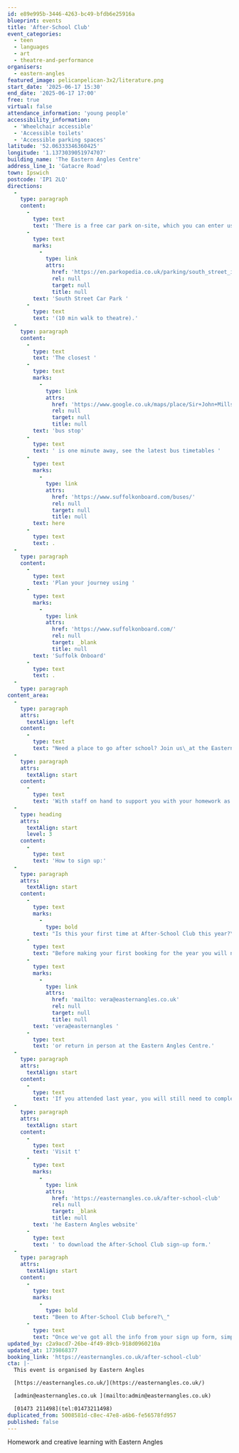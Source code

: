 ```yaml
---
id: e89e995b-3446-4263-bc49-bfdb6e25916a
blueprint: events
title: 'After-School Club'
event_categories:
  - teen
  - languages
  - art
  - theatre-and-performance
organisers:
  - eastern-angles
featured_image: pelicanpelican-3x2/literature.png
start_date: '2025-06-17 15:30'
end_date: '2025-06-17 17:00'
free: true
virtual: false
attendance_information: 'young people'
accessibility_information:
  - 'Wheelchair accessible'
  - 'Accessible toilets'
  - 'Accessible parking spaces'
latitude: '52.06333346360425'
longitude: '1.1373039051974707'
building_name: 'The Eastern Angles Centre'
address_line_1: 'Gatacre Road'
town: Ipswich
postcode: 'IP1 2LQ'
directions:
  -
    type: paragraph
    content:
      -
        type: text
        text: 'There is a free car park on-site, which you can enter using the large blue gates located on the right-hand side of Gatacre Road. Other car parks nearby which are pay and display include '
      -
        type: text
        marks:
          -
            type: link
            attrs:
              href: 'https://en.parkopedia.co.uk/parking/south_street_ipswich/?arriving=202410311500&leaving=202410311700'
              rel: null
              target: null
              title: null
        text: 'South Street Car Park '
      -
        type: text
        text: '(10 min walk to theatre).'
  -
    type: paragraph
    content:
      -
        type: text
        text: 'The closest '
      -
        type: text
        marks:
          -
            type: link
            attrs:
              href: 'https://www.google.co.uk/maps/place/Sir+John+Mills+Theatre/@52.0631843,1.1376062,19.75z/data=!4m12!1m6!3m5!1s0x47d9a1b5f34a8ddd:0xe05bc781d84ef4dd!2sEastern+Angles+Centre!8m2!3d52.0631422!4d1.13732!3m4!1s0x47d9a1b5f9a67d49:0x8856208cee78829a!8m2!3d52.063236!4d1.137275'
              rel: null
              target: null
              title: null
        text: 'bus stop'
      -
        type: text
        text: ' is one minute away, see the latest bus timetables '
      -
        type: text
        marks:
          -
            type: link
            attrs:
              href: 'https://www.suffolkonboard.com/buses/'
              rel: null
              target: null
              title: null
        text: here
      -
        type: text
        text: .
  -
    type: paragraph
    content:
      -
        type: text
        text: 'Plan your journey using '
      -
        type: text
        marks:
          -
            type: link
            attrs:
              href: 'https://www.suffolkonboard.com/'
              rel: null
              target: _blank
              title: null
        text: 'Suffolk Onboard'
      -
        type: text
        text: .
  -
    type: paragraph
content_area:
  -
    type: paragraph
    attrs:
      textAlign: left
    content:
      -
        type: text
        text: "Need a place to go after school? Join us\_at the Eastern Angles Centre for After-School Club! Whether you need a quiet place to do your homework, or just want to get creative and enjoy some time with your friends - this is the place for you.\_"
  -
    type: paragraph
    attrs:
      textAlign: start
    content:
      -
        type: text
        text: 'With staff on hand to support you with your homework as well as run creative activities this is a safe space to learn, have fun and make new friends. Activities include: arts & crafts, story telling, reading, board games, and more!'
  -
    type: heading
    attrs:
      textAlign: start
      level: 3
    content:
      -
        type: text
        text: 'How to sign up:'
  -
    type: paragraph
    attrs:
      textAlign: start
    content:
      -
        type: text
        marks:
          -
            type: bold
        text: "Is this your first time at After-School Club this year?\_"
      -
        type: text
        text: "Before making your first booking for the year you will need to complete a sign up form. There are printed versions available to collect from the Eastern Angles Centre. Please return completed forms to After-School\_Manager\_Vera Maia\_- email to "
      -
        type: text
        marks:
          -
            type: link
            attrs:
              href: 'mailto: vera@easternangles.co.uk'
              rel: null
              target: null
              title: null
        text: 'vera@easternangles '
      -
        type: text
        text: 'or return in person at the Eastern Angles Centre.'
  -
    type: paragraph
    attrs:
      textAlign: start
    content:
      -
        type: text
        text: 'If you attended last year, you will still need to complete a new form for the new academic year.'
  -
    type: paragraph
    attrs:
      textAlign: start
    content:
      -
        type: text
        text: 'Visit t'
      -
        type: text
        marks:
          -
            type: link
            attrs:
              href: 'https://easternangles.co.uk/after-school-club'
              rel: null
              target: _blank
              title: null
        text: 'he Eastern Angles website'
      -
        type: text
        text: ' to download the After-School Club sign-up form.'
  -
    type: paragraph
    attrs:
      textAlign: start
    content:
      -
        type: text
        marks:
          -
            type: bold
        text: "Been to After-School Club before?\_"
      -
        type: text
        text: "Once we've got all the info from your sign up form, simply come along to your first session and let the staff know if you're coming back next week. We do have a limited capacity so please make sure to let us know if you will be attending so we can add your name to our register and ensure we have a space for you.\_"
updated_by: c2a9acd7-26be-4f49-89cb-918d0960210a
updated_at: 1739868377
booking_link: 'https://easternangles.co.uk/after-school-club'
cta: |-
  This event is organised by Eastern Angles

  [https://easternangles.co.uk/](https://easternangles.co.uk/) 

  [admin@easternangles.co.uk ](mailto:admin@easternangles.co.uk)

  [01473 211498](tel:01473211498)
duplicated_from: 5008581d-c8ec-47e8-a6b6-fe56578fd957
published: false
---
```

Homework and creative learning with Eastern Angles